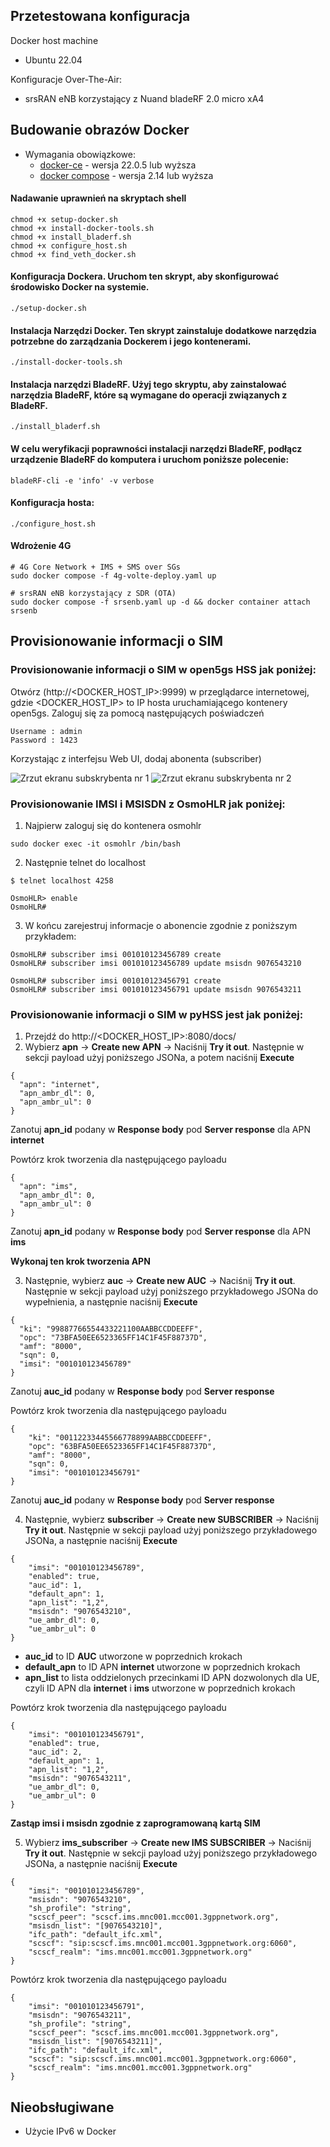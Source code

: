 ## Przetestowana konfiguracja

Docker host machine

- Ubuntu 22.04

Konfiguracje Over-The-Air:

- srsRAN eNB korzystający z Nuand bladeRF 2.0 micro xA4

## Budowanie obrazów Docker

* Wymagania obowiązkowe:
	* [docker-ce](https://docs.docker.com/install/linux/docker-ce/ubuntu) - wersja 22.0.5 lub wyższa
	* [docker compose](https://docs.docker.com/compose) - wersja 2.14 lub wyższa

#### Nadawanie uprawnień na skryptach shell

```
chmod +x setup-docker.sh
chmod +x install-docker-tools.sh
chmod +x install_bladerf.sh
chmod +x configure_host.sh
chmod +x find_veth_docker.sh
```

#### Konfiguracja Dockera. Uruchom ten skrypt, aby skonfigurować środowisko Docker na systemie. 

```
./setup-docker.sh
```

#### Instalacja Narzędzi Docker. Ten skrypt zainstaluje dodatkowe narzędzia potrzebne do zarządzania Dockerem i jego kontenerami.

```
./install-docker-tools.sh
```

#### Instalacja narzędzi BladeRF. Użyj tego skryptu, aby zainstalować narzędzia BladeRF, które są wymagane do operacji związanych z BladeRF.

```
./install_bladerf.sh
```

#### W celu weryfikacji poprawności instalacji narzędzi BladeRF, podłącz urządzenie BladeRF do komputera i uruchom poniższe polecenie:

```
bladeRF-cli -e 'info' -v verbose
```

#### Konfiguracja hosta:

```
./configure_host.sh
```

#### Wdrożenie 4G

```
# 4G Core Network + IMS + SMS over SGs
sudo docker compose -f 4g-volte-deploy.yaml up

# srsRAN eNB korzystający z SDR (OTA)
sudo docker compose -f srsenb.yaml up -d && docker container attach srsenb
```

## Provisionowanie informacji o SIM

### Provisionowanie informacji o SIM w open5gs HSS jak poniżej:

Otwórz (http://<DOCKER_HOST_IP>:9999) w przeglądarce internetowej, gdzie  <DOCKER_HOST_IP> to IP hosta uruchamiającego kontenery open5gs. Zaloguj się za pomocą następujących poświadczeń
```
Username : admin
Password : 1423
```

Korzystając z interfejsu Web UI, dodaj abonenta (subscriber)

![Zrzut ekranu subskrybenta nr 1](asset/img/konfiguracja-abonenta-w-webgui-nr1-6.png "Zrzut ekranu subskrybenta nr 1")
![Zrzut ekranu subskrybenta nr 2](asset/img/konfiguracja-abonenta-w-webgui-nr2-6.png "Zrzut ekranu subskrybenta nr 2")


### Provisionowanie IMSI i MSISDN z OsmoHLR jak poniżej:

1. Najpierw zaloguj się do kontenera osmohlr

```
sudo docker exec -it osmohlr /bin/bash
```

2. Następnie telnet do localhost

```
$ telnet localhost 4258

OsmoHLR> enable
OsmoHLR#
```

3. W końcu zarejestruj informacje o abonencie zgodnie z poniższym przykładem:

```
OsmoHLR# subscriber imsi 001010123456789 create
OsmoHLR# subscriber imsi 001010123456789 update msisdn 9076543210

OsmoHLR# subscriber imsi 001010123456791 create
OsmoHLR# subscriber imsi 001010123456791 update msisdn 9076543211
```

### Provisionowanie informacji o SIM w pyHSS jest jak poniżej:

1. Przejdź do http://<DOCKER_HOST_IP>:8080/docs/
2. Wybierz **apn** -> **Create new APN** -> Naciśnij **Try it out**. Następnie w sekcji payload użyj poniższego JSONa, a potem naciśnij **Execute**

```
{
  "apn": "internet",
  "apn_ambr_dl": 0,
  "apn_ambr_ul": 0
}
```

Zanotuj **apn_id** podany w **Response body** pod **Server response** dla APN **internet**

Powtórz krok tworzenia dla następującego payloadu

```
{
  "apn": "ims",
  "apn_ambr_dl": 0,
  "apn_ambr_ul": 0
}
```

Zanotuj **apn_id** podany w **Response body** pod **Server response** dla APN **ims**

**Wykonaj ten krok tworzenia APN**

3. Następnie, wybierz **auc** -> **Create new AUC** -> Naciśnij **Try it out**. Następnie w sekcji payload użyj poniższego przykładowego JSONa do wypełnienia, a następnie naciśnij **Execute**

```
{
  "ki": "99887766554433221100AABBCCDDEEFF",
  "opc": "73BFA50EE6523365FF14C1F45F88737D",
  "amf": "8000",
  "sqn": 0,
  "imsi": "001010123456789"
}
```

Zanotuj **auc_id** podany w **Response body** pod **Server response**

Powtórz krok tworzenia dla następującego payloadu

```
{
    "ki": "00112233445566778899AABBCCDDEEFF",
    "opc": "63BFA50EE6523365FF14C1F45F88737D",
    "amf": "8000",
    "sqn": 0,
    "imsi": "001010123456791"
}
```
Zanotuj **auc_id** podany w **Response body** pod **Server response**

4. Następnie, wybierz **subscriber** -> **Create new SUBSCRIBER** -> Naciśnij **Try it out**. Następnie w sekcji payload użyj poniższego przykładowego JSONa, a następnie naciśnij **Execute**

```
{
    "imsi": "001010123456789",
    "enabled": true,
    "auc_id": 1,
    "default_apn": 1,
    "apn_list": "1,2",
    "msisdn": "9076543210",
    "ue_ambr_dl": 0,
    "ue_ambr_ul": 0
}
```

- **auc_id** to ID **AUC** utworzone w poprzednich krokach
- **default_apn** to ID APN **internet** utworzone w poprzednich krokach
- **apn_list** to lista oddzielonych przecinkami ID APN dozwolonych dla UE, czyli ID APN dla  **internet** i **ims** utworzone w poprzednich krokach

Powtórz krok tworzenia dla następującego payloadu

```
{
    "imsi": "001010123456791",
    "enabled": true,
    "auc_id": 2,
    "default_apn": 1,
    "apn_list": "1,2",
    "msisdn": "9076543211",
    "ue_ambr_dl": 0,
    "ue_ambr_ul": 0
}
```

**Zastąp imsi i msisdn zgodnie z zaprogramowaną kartą SIM**

5. Wybierz **ims_subscriber** -> **Create new IMS SUBSCRIBER** -> Naciśnij **Try it out**. Następnie w sekcji payload użyj poniższego przykładowego JSONa, a następnie naciśnij **Execute**

```
{
    "imsi": "001010123456789",
    "msisdn": "9076543210",
    "sh_profile": "string",
    "scscf_peer": "scscf.ims.mnc001.mcc001.3gppnetwork.org",
    "msisdn_list": "[9076543210]",
    "ifc_path": "default_ifc.xml",
    "scscf": "sip:scscf.ims.mnc001.mcc001.3gppnetwork.org:6060",
    "scscf_realm": "ims.mnc001.mcc001.3gppnetwork.org"
}
```

Powtórz krok tworzenia dla następującego payloadu

```
{
    "imsi": "001010123456791",
    "msisdn": "9076543211",
    "sh_profile": "string",
    "scscf_peer": "scscf.ims.mnc001.mcc001.3gppnetwork.org",
    "msisdn_list": "[9076543211]",
    "ifc_path": "default_ifc.xml",
    "scscf": "sip:scscf.ims.mnc001.mcc001.3gppnetwork.org:6060",
    "scscf_realm": "ims.mnc001.mcc001.3gppnetwork.org"
}
```

## Nieobsługiwane
- Użycie IPv6 w Docker
